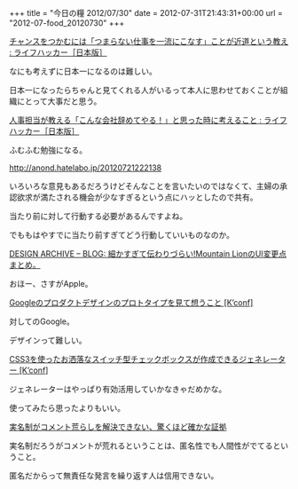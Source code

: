 +++
title = "今日の糧 2012/07/30"
date = 2012-07-31T21:43:31+00:00
url = "2012-07-food_20120730"
+++

<section> 

<div>
  <a href="http://www.lifehacker.jp/2012/07/120730myspiwords.html">チャンスをつかむには「つまらない仕事を一流にこなす」ことが近道という教え : ライフハッカー［日本版］</a>
</div>

なにも考えずに日本一になるのは難しい。

日本一になったらちゃんと見てくれる人がいるって本人に思わせておくことが組織にとって大事だと思う。 </section> <section> 

<div>
  <a href="http://www.lifehacker.jp/2012/07/120727tanakajiro.html">人事担当が教える「こんな会社辞めてやる！」と思った時に考えること : ライフハッカー［日本版］</a>
</div>

ふむふむ勉強になる。 </section> <section> 

<div>
  <a href="http://anond.hatelabo.jp/20120723031601">http://anond.hatelabo.jp/20120721222138</a>
</div>

いろいろな意見もあるだろうけどそんなことを言いたいのではなくて、主婦の承認欲求が満たされる機会が少なすぎるという点にハッとしたので共有。

当たり前に対して行動する必要があるんですよね。

でももはやすでに当たり前すぎてどう行動していいものなのか。 </section> <section> 

<div>
  <a href="http://stam-design-stam.blogspot.jp/2012/07/mountain-lionui.html">DESIGN ARCHIVE &#8211; BLOG: 細かすぎて伝わりづらい!Mountain LionのUI変更点まとめ。</a>
</div>

おほー、さすがApple。 </section> <section> 

<div>
  <a href="http://kenz0.s201.xrea.com/weblog/2012/07/google_products_design_concept.html">Googleのプロダクトデザインのプロトタイプを見て想うこと [K&#8217;conf]</a>
</div>

対してのGoogle。

デザインって難しい。 </section> <section> 

<div>
  <a href="http://kenz0.s201.xrea.com/weblog/2012/07/onoff_flipswitch_html5css3_generator.html">CSS3を使ったお洒落なスイッチ型チェックボックスが作成できるジェネレーター [K&#8217;conf]</a>
</div>

ジェネレーターはやっぱり有効活用していかなきゃだめかな。

使ってみたら思ったよりもいい。 </section> <section> 

<div>
  <a href="http://jp.techcrunch.com/2012/07/30/20120729surprisingly-good-evidence-that-real-name-policies-fail-to-improve-comments/">実名制がコメント荒らしを解決できない、驚くほど確かな証拠</a>
</div>

実名制だろうがコメントが荒れるということは、匿名性でも人間性がでてるということ。

匿名だからって無責任な発言を繰り返す人は信用できない。 </section>